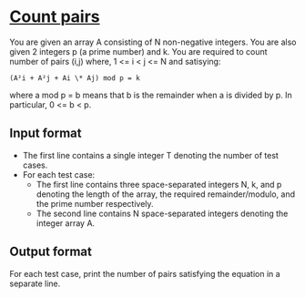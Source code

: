 # [Count pairs][link]

You are given an array A consisting of N non-negative integers. You are also given 2 integers p (a prime number) and k. You are required to count number of pairs (i,j) where, 1 <= i < j <= N and satisying:

    (A²i + A²j + Ai \* Aj) mod p = k

where a mod p = b means that b is the remainder when a is divided by p. In particular, 0 <= b < p.

## Input format

- The first line contains a single integer T denoting the number of test cases.
- For each test case:
  - The first line contains three space-separated integers N, k, and p denoting the length of the array, the required remainder/modulo, and the prime number respectively.
  - The second line contains N space-separated integers denoting the integer array A.

## Output format

For each test case, print the number of pairs satisfying the equation in a separate line.

[link]: https://www.hackerearth.com/practice/data-structures/hash-tables/basics-of-hash-tables/practice-problems/algorithm/count-pairs-9-d69fcdc3/
